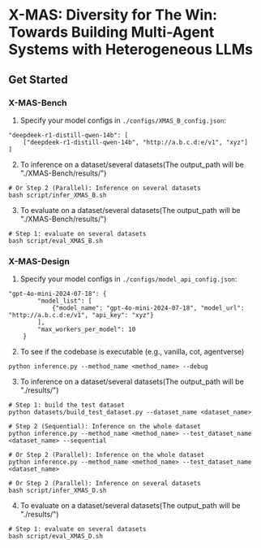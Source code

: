 # X-MAS: Diversity for The Win: Towards Building Multi-Agent Systems with Heterogeneous LLMs


## Get Started

### X-MAS-Bench

1. Specify your model configs in `./configs/XMAS_B_config.json`:
```
"deepdeek-r1-distill-qwen-14b": [
    ["deepdeek-r1-distill-qwen-14b", "http://a.b.c.d:e/v1", "xyz"]
]
```

2. To inference on a dataset/several datasets(The output_path will be "./XMAS-Bench/results/")
```
# Or Step 2 (Parallel): Inference on several datasets
bash script/infer_XMAS_B.sh
```

3. To evaluate on a dataset/several datasets(The output_path will be "./XMAS-Bench/results/")
```
# Step 1: evaluate on several datasets
bash script/eval_XMAS_B.sh
```

### X-MAS-Design

1. Specify your model configs in `./configs/model_api_config.json`:
```
"gpt-4o-mini-2024-07-18": {
        "model_list": [
            {"model_name": "gpt-4o-mini-2024-07-18", "model_url": "http://a.b.c.d:e/v1", "api_key": "xyz"}
        ],
        "max_workers_per_model": 10
    }
```

2. To see if the codebase is executable (e.g., vanilla, cot, agentverse)
```
python inference.py --method_name <method_name> --debug
```

3. To inference on a dataset/several datasets(The output_path will be "./results/")
```
# Step 1: build the test dataset
python datasets/build_test_dataset.py --dataset_name <dataset_name>

# Step 2 (Sequential): Inference on the whole dataset
python inference.py --method_name <method_name> --test_dataset_name <dataset_name> --sequential

# Or Step 2 (Parallel): Inference on the whole dataset
python inference.py --method_name <method_name> --test_dataset_name <dataset_name>

# Or Step 2 (Parallel): Inference on several datasets
bash script/infer_XMAS_D.sh
```

4. To evaluate on a dataset/several datasets(The output_path will be "./results/")
```
# Step 1: evaluate on several datasets
bash script/eval_XMAS_D.sh
```